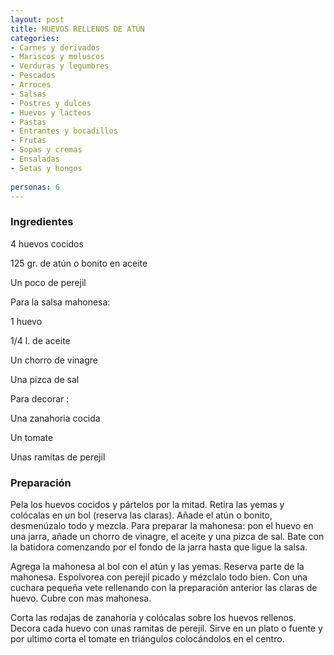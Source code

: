 ```yaml
---
layout: post
title: HUEVOS RELLENOS DE ATÚN
categories:
- Carnes y derivados
- Mariscos y moluscos
- Verduras y legumbres
- Pescados
- Arroces
- Salsas
- Postres y dulces
- Huevos y lacteos
- Pastas
- Entrantes y bocadillos
- Frutas
- Sopas y cremas
- Ensaladas
- Setas y hongos
 
personas: 6 
---
```

<h3>Ingredientes</h3>
4 huevos cocidos

125 gr. de atún o bonito en aceite

Un poco de perejil

Para la salsa mahonesa:

1 huevo

1/4 l. de aceite

Un chorro de vinagre

Una pizca de sal

Para decorar :

Una zanahoria cocida

Un tomate

Unas ramitas de perejil

<h3>Preparación</h3>
Pela los huevos cocidos y pártelos por la mitad. Retira las yemas y colócalas en un bol (reserva las claras). Añade el atún o bonito, desmenúzalo todo y mezcla. Para preparar la mahonesa: pon el huevo en una jarra, añade un chorro de vinagre, el aceite y una pizca de sal. Bate con la batidora comenzando por el fondo de la jarra hasta que ligue la salsa.

Agrega la mahonesa al bol con el atún y las yemas. Reserva parte de la mahonesa. Espolvorea con perejil picado y mézclalo todo bien. Con una cuchara pequeña vete rellenando con la preparación anterior las claras de huevo. Cubre con mas mahonesa.

Corta las rodajas de zanahoria y colócalas sobre los huevos rellenos. Decora cada huevo con unas ramitas de perejil. Sirve en un plato o fuente y por ultimo corta el tomate en triángulos colocándolos en el centro.

